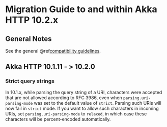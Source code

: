 # Migration Guide to and within Akka HTTP 10.2.x

## General Notes

See the general @ref[compatibility guidelines](../compatibility-guidelines.md).

## Akka HTTP 10.1.11 - > 10.2.0

### Strict query strings

In 10.1.x, while parsing the query string of a URI, characters were accepted that are
not allowed according to RFC 3986, even when `parsing.uri-parsing-mode` was
set to the default value of `strict`. Parsing such URIs will now fail in `strict` mode.
If you want to allow such characters in incoming URIs, set `parsing.uri-parsing-mode` to `relaxed`, in which case these characters will be percent-encoded automatically.
